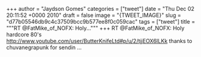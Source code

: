 
+++
author = "Jaydson Gomes"
categories = ["tweet"]
date = "Thu Dec 02 20:11:52 +0000 2010"
draft = false
image = "{TWEET_IMAGE}"
slug = "d77b05546db9c4c37509bcc9b577ee8f0c059cac"
tags = ["tweet"]
title = """RT @FatMike_of_NOFX: Holy..."""
+++
RT @FatMike_of_NOFX: Holy hardcore 80's http://www.youtube.com/user/ButterKnifeLtd#p/u/2/tjjEOX6ILKk thanks to chuvanegrapunk for sendin ...
